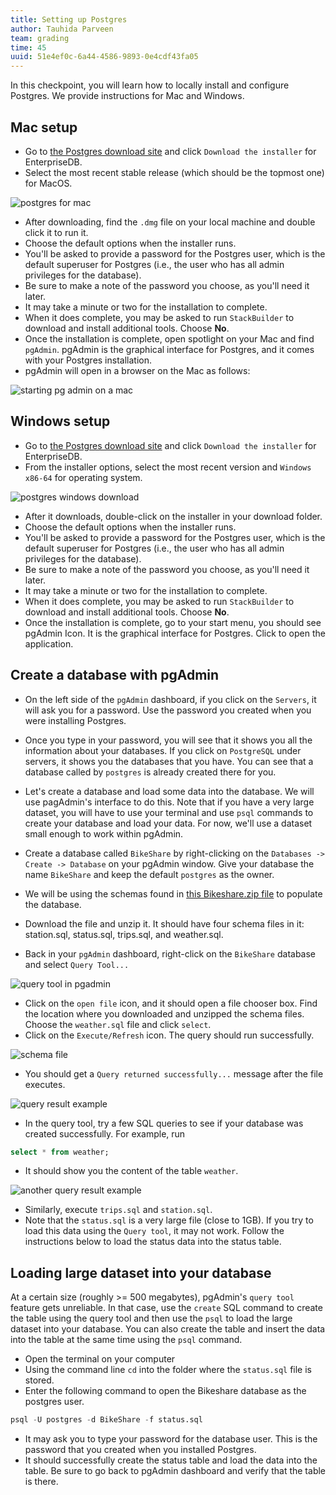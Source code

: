 ```yaml
---
title: Setting up Postgres
author: Tauhida Parveen
team: grading
time: 45
uuid: 51e4ef0c-6a44-4586-9893-0e4cdf43fa05
---
```


In this checkpoint, you will learn how to locally install and configure Postgres. We provide instructions for Mac and Windows. 

## Mac setup

* Go to [the Postgres download site](https://www.postgresql.org/download/macosx/) and click `Download the installer` for EnterpriseDB.
* Select the most recent stable release (which should be the topmost one) for MacOS.


![postgres for mac](postgres-Mac-1.png)

* After downloading, find the `.dmg` file on your local machine and double click it to run it. 
* Choose the default options when the installer runs.
* You'll be asked to provide a password for the Postgres user, which is the default superuser for Postgres (i.e., the user who has all admin privileges for the database). 
* Be sure to make a note of the password you choose, as you'll need it later. 
* It may take a minute or two for the installation to complete.
* When it does complete, you may be asked to run `StackBuilder` to download and install additional tools. Choose **No**.
* Once the installation is complete, open spotlight on your Mac and find `pgAdmin`. pgAdmin is the graphical interface for Postgres, and it comes with your Postgres installation.
* pgAdmin will open in a browser on the Mac as follows: 


![starting pg admin on a mac](pgAdmin-start-mac.png) 


## Windows setup

* Go to [the Postgres download site](https://www.postgresql.org/download/windows/) and click `Download the installer` for EnterpriseDB.
* From the installer options, select the most recent version and `Windows x86-64` for operating system.

![postgres windows download](postgres-windows-1.png)

* After it downloads, double-click on the installer in your download folder.
* Choose the default options when the installer runs.
* You'll be asked to provide a password for the Postgres user, which is the default superuser for Postgres (i.e., the user who has all admin privileges for the database).
* Be sure to make a note of the password you choose, as you'll need it later. 
* It may take a minute or two for the installation to complete.
* When it does complete, you may be asked to run `StackBuilder` to download and install additional tools. Choose **No**.
* Once the installation is complete, go to your start menu, you should see pgAdmin Icon. It is the graphical interface for Postgres. Click to open the application.

## Create a database with pgAdmin

* On the left side of the `pgAdmin` dashboard, if you click on the `Servers`, it will ask you for a password. Use the password you created when you were installing Postgres.
* Once you type in your password, you will see that it shows you all the information about your databases. If you click on `PostgreSQL` under servers, it shows you the databases that you have. You can see that a database called by `postgres` is already created there for you.
* Let's create a database and load some data into the database. We will use pagAdmin's interface to do this. Note that if you have a very large dataset, you will have to use your terminal and use `psql` commands to create your database and load your data. For now, we'll use a dataset small enough to work within pgAdmin.

* Create a database called `BikeShare` by right-clicking on the `Databases -> Create -> Database` on your pgAdmin window. Give your database the name `BikeShare` and keep the default `postgres` as the owner.
* We will be using the schemas found in [this Bikeshare.zip file](https://www.dropbox.com/sh/qond154olfqrsg8/AABzGKnJ87XiD86Toq68GhJTa?dl=0) to populate the database.
* Download the file and unzip it. It should have four schema files in it: station.sql, status.sql, trips.sql, and weather.sql.
* Back in your `pgAdmin` dashboard, right-click on the `BikeShare` database and select `Query Tool...`

![query tool in pgadmin](queryTool.png)

* Click on the `open file` icon, and it should open a file chooser box. Find the location where you downloaded and unzipped the schema files. Choose the `weather.sql` file and click `select`. 
* Click on the `Execute/Refresh` icon. The query should run successfully.  

![schema file](schemaFile.png)

* You should get a `Query returned successfully...` message after the file executes. 

![query result example](queryResult.png)

* In the query tool, try a few SQL queries to see if your database was created successfully. For example, run

```sql
select * from weather;
```

* It should show you the content of the table `weather`.

![another query result example](queryResult2.png)

* Similarly, execute `trips.sql` and `station.sql`. 
* Note that the `status.sql` is a very large file (close to 1GB). If you try to load this data using the `Query tool`, it may not work. Follow the instructions below to load the status data into the status table.

## Loading large dataset into your database

At a certain size (roughly >= 500 megabytes), pgAdmin's `query tool` feature gets unreliable. In that case, use the `create` SQL command to create the table using the query tool and then use the `psql` to load the large dataset into your database. You can also create the table and insert the data into the table at the same time using the `psql` command.

* Open the terminal on your computer
* Using the command line `cd` into the folder where the `status.sql` file is stored.
* Enter the following command to open the Bikeshare database as the postgres user.

```sql
psql -U postgres -d BikeShare -f status.sql
```

* It may ask you to type your password for the database user. This is the password that you created when you installed Postgres.
* It should successfully create the status table and load the data into the table. Be sure to go back to pgAdmin dashboard and verify that the table is there. 

